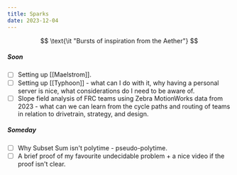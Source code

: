 ```yaml
---
title: Sparks
date: 2023-12-04
---
```


$$
\text{\it "Bursts of inspiration from the Aether"}
$$


##### Soon
- [ ] Setting up [[Maelstrom]].
- [ ] Setting up [[Typhoon]]  - what can I do with it, why having a personal server is nice, what considerations do I need to be aware of.
- [ ] Slope field analysis of FRC teams using Zebra MotionWorks data from 2023 - what can we can learn from the cycle paths and routing of teams in relation to drivetrain, strategy, and design.

##### Someday
- [ ] Why Subset Sum isn't polytime - pseudo-polytime.
- [ ] A brief proof of my favourite undecidable problem + a nice video if the proof isn't clear.